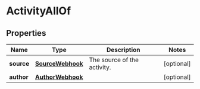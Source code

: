 

# ActivityAllOf

## Properties

Name | Type | Description | Notes
------------ | ------------- | ------------- | -------------
**source** | [**SourceWebhook**](SourceWebhook.md) | The source of the activity. |  [optional]
**author** | [**AuthorWebhook**](AuthorWebhook.md) |  |  [optional]



